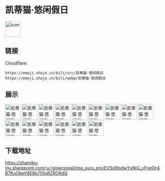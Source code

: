 # 凯蒂猫·悠闲假日
<img src="https://emoji.shojo.cn/bili/src/凯蒂猫·悠闲假日/icon.png" width="50" height="50" alt="icon">

## 链接
Cloudflare:
```
https://emoji.shojo.cn/bili/src/凯蒂猫·悠闲假日
https://emoji.shojo.cn/bili/webp/凯蒂猫·悠闲假日
```
## 展示
<img src="https://emoji.shojo.cn/bili/src/凯蒂猫·悠闲假日/凯蒂猫·悠闲假日-收获满满.png" width="50" height="50" alt="凯蒂猫·悠闲假日-收获满满">
<img src="https://emoji.shojo.cn/bili/src/凯蒂猫·悠闲假日/凯蒂猫·悠闲假日-洗澡澡.png" width="50" height="50" alt="凯蒂猫·悠闲假日-洗澡澡">
<img src="https://emoji.shojo.cn/bili/src/凯蒂猫·悠闲假日/凯蒂猫·悠闲假日-挑选.png" width="50" height="50" alt="凯蒂猫·悠闲假日-挑选">
<img src="https://emoji.shojo.cn/bili/src/凯蒂猫·悠闲假日/凯蒂猫·悠闲假日-下午茶.png" width="50" height="50" alt="凯蒂猫·悠闲假日-下午茶">
<img src="https://emoji.shojo.cn/bili/src/凯蒂猫·悠闲假日/凯蒂猫·悠闲假日-甜点.png" width="50" height="50" alt="凯蒂猫·悠闲假日-甜点">
<img src="https://emoji.shojo.cn/bili/src/凯蒂猫·悠闲假日/凯蒂猫·悠闲假日-抽奖.png" width="50" height="50" alt="凯蒂猫·悠闲假日-抽奖">
<img src="https://emoji.shojo.cn/bili/src/凯蒂猫·悠闲假日/凯蒂猫·悠闲假日-晾晒衣服.png" width="50" height="50" alt="凯蒂猫·悠闲假日-晾晒衣服">
<img src="https://emoji.shojo.cn/bili/src/凯蒂猫·悠闲假日/凯蒂猫·悠闲假日-干杯.png" width="50" height="50" alt="凯蒂猫·悠闲假日-干杯">
<img src="https://emoji.shojo.cn/bili/src/凯蒂猫·悠闲假日/凯蒂猫·悠闲假日-臭美.png" width="50" height="50" alt="凯蒂猫·悠闲假日-臭美">
<img src="https://emoji.shojo.cn/bili/src/凯蒂猫·悠闲假日/凯蒂猫·悠闲假日-给你.png" width="50" height="50" alt="凯蒂猫·悠闲假日-给你">
<img src="https://emoji.shojo.cn/bili/src/凯蒂猫·悠闲假日/凯蒂猫·悠闲假日-查看.png" width="50" height="50" alt="凯蒂猫·悠闲假日-查看">
<img src="https://emoji.shojo.cn/bili/src/凯蒂猫·悠闲假日/凯蒂猫·悠闲假日-晚安.png" width="50" height="50" alt="凯蒂猫·悠闲假日-晚安">
<img src="https://emoji.shojo.cn/bili/src/凯蒂猫·悠闲假日/凯蒂猫·悠闲假日-收到.png" width="50" height="50" alt="凯蒂猫·悠闲假日-收到">
<img src="https://emoji.shojo.cn/bili/src/凯蒂猫·悠闲假日/凯蒂猫·悠闲假日-送你.png" width="50" height="50" alt="凯蒂猫·悠闲假日-送你">
<img src="https://emoji.shojo.cn/bili/src/凯蒂猫·悠闲假日/凯蒂猫·悠闲假日-看书.png" width="50" height="50" alt="凯蒂猫·悠闲假日-看书">

## 下载地址

https://shamiko-my.sharepoint.com/:u:/g/personal/img_yuru_pro/EVSs9lpdwYxNjG_vFne0Ir4B7KuObpV8EBe7fXpRZROKdQ